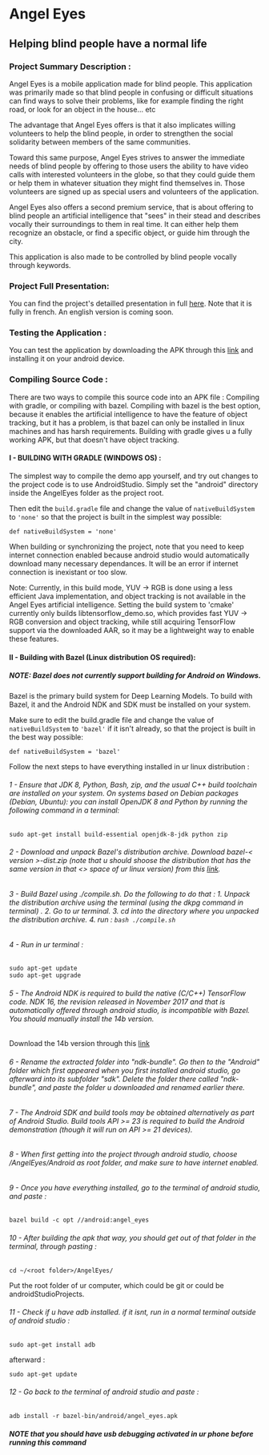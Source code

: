 # Angel Eyes

## Helping blind people have a normal life

### Project Summary Description : 

Angel Eyes is a mobile application made for blind people. This application was primarily made so that blind people in confusing or difficult situations can find ways to solve their problems, like for example finding the right road, or look for an object in the house... etc

The advantage that Angel Eyes offers is that it also implicates willing volunteers to help the blind people, in order to strengthen the social solidarity between members of the same communities.

Toward this same purpose, Angel Eyes strives to answer the immediate needs of blind people by offering to those users the ability to have video calls with interested volunteers in the globe, so that they could guide them or help them in whatever situation they might find themselves in. Those volunteers are signed up as special users and volunteers of the application.

Angel Eyes also offers a second premium service, that is about offering to blind people an artificial intelligence that "sees" in their stead and describes vocally their surroundings to them in real time. It can either help them recognize an obstacle, or find a specific object, or guide him through the city.

This application is also made to be controlled by blind people vocally through keywords.

### Project Full Presentation:

You can find the project's detailled presentation in full  [here](). Note that it is fully in french. An english version is coming soon.

### Testing the Application : 

You can test the application by downloading the APK through this [link](https://github.com/InseaAngel/Angel-Eyes/blob/master/gradleBuild/outputs/apk/debug/android-debug.apk) and installing it on your android device.

### Compiling Source Code : 

There are two ways to compile this source code into an APK file : Compiling with gradle, or compiling with bazel. Compiling with bazel is the best option, because it enables the artificial intelligence to have the feature of object tracking, but it has a problem, is that bazel can only be installed in linux machines and has harsh requirements. Building with gradle gives u a fully working APK, but that doesn't have object tracking.

#### I - BUILDING WITH GRADLE (WINDOWS OS) : 


The simplest way to compile the demo app yourself, and try out changes to the project code is to use AndroidStudio. Simply set the "android" directory inside the AngelEyes folder as the project root.

Then edit the `build.gradle` file and change the value of `nativeBuildSystem` to `'none'` so that the project is built in the simplest way possible:

```
def nativeBuildSystem = 'none'
```

When building or synchronizing the project, note that you need to keep internet connection enabled because android studio would automatically download many necessary dependances. It will be an error if internet connection is inexistant or too slow.

Note: Currently, in this build mode, YUV -> RGB is done using a less efficient Java implementation, and object tracking is not available in the Angel Eyes artificial intelligence. Setting the build system to 'cmake' currently only builds libtensorflow_demo.so, which provides fast YUV -> RGB conversion and object tracking, while still acquiring TensorFlow support via the downloaded AAR, so it may be a lightweight way to enable these features.


#### II - Building with Bazel (Linux distribution OS required): 


##### NOTE: Bazel does not currently support building for Android on Windows.

Bazel is the primary build system for Deep Learning Models. To build with Bazel, it and the Android NDK and SDK must be installed on your system.

Make sure to edit the build.gradle file and change the value of `nativeBuildSystem` to `'bazel'` if it isn't already, so that the project is built in the best way possible:

```
def nativeBuildSystem = 'bazel'
```

Follow the next steps to have everything installed in ur linux distribution : 

###### 1 - Ensure that JDK 8, Python, Bash, zip, and the usual C++ build toolchain are installed on your system. On systems based on Debian packages (Debian, Ubuntu): you can install OpenJDK 8 and Python by running the following command in a terminal: 

```
sudo apt-get install build-essential openjdk-8-jdk python zip
```


###### 2 - Download and unpack Bazel's distribution archive. Download bazel-< version >-dist.zip (note that u should shoose the distribution that has the same version in that <> space of ur linux version) from this [link](https://github.com/bazelbuild/bazel/releases).


###### 3 - Build Bazel using ./compile.sh. Do the following to do that : 1. Unpack the distribution archive using the terminal (using the dkpg command in terminal) . 2. Go to ur terminal. 3. cd into the directory where you unpacked the distribution archive. 4. run : `bash ./compile.sh`

###### 4 - Run in ur terminal : 

```
sudo apt-get update
sudo apt-get upgrade
```


###### 5 - The Android NDK is required to build the native (C/C++) TensorFlow code. NDK 16, the revision released in November 2017 and that is automatically offered through android studio, is incompatible with Bazel. You should manually install the 14b version. 

Download the 14b version through this [link](https://developer.android.com/ndk/downloads/older_releases.html#ndk-14b-downloads)

###### 6 - Rename the extracted folder into "ndk-bundle". Go then to the "Android" folder which first appeared when you first installed android studio, go afterward into its subfolder "sdk". Delete the folder there called "ndk-bundle", and paste the folder u downloaded and renamed earlier there.

###### 7 - The Android SDK and build tools may be obtained alternatively as part of Android Studio. Build tools API >= 23 is required to build the  Android demonstration (though it will run on API >= 21 devices).

###### 8 - When first getting into the project through android studio, choose /AngelEyes/Android as root folder, and make sure to have internet enabled.

###### 9 - Once you have everything installed, go to the terminal of android studio, and paste : 

```
bazel build -c opt //android:angel_eyes
```

###### 10 - After building the apk that way, you should get out of that folder in the terminal, through pasting : 

```
cd ~/<root folder>/AngelEyes/
```

Put the root folder of ur computer, which could be git or could be androidStudioProjects.


###### 11 - Check if u have adb installed. if it isnt, run in a normal terminal outside of android studio : 

```
sudo apt-get install adb
```

afterward : 

```
sudo apt-get update
```

###### 12 - Go back to the terminal of android studio and paste : 

```
adb install -r bazel-bin/android/angel_eyes.apk
```

##### NOTE that you should have usb debugging activated in ur phone before running this command


